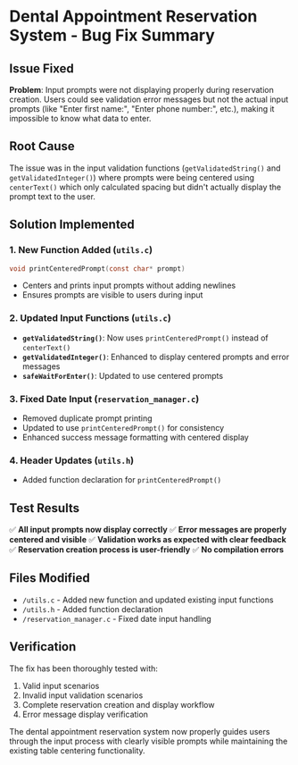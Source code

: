 # Dental Appointment Reservation System - Bug Fix Summary

## Issue Fixed
**Problem**: Input prompts were not displaying properly during reservation creation. Users could see validation error messages but not the actual input prompts (like "Enter first name:", "Enter phone number:", etc.), making it impossible to know what data to enter.

## Root Cause
The issue was in the input validation functions (`getValidatedString()` and `getValidatedInteger()`) where prompts were being centered using `centerText()` which only calculated spacing but didn't actually display the prompt text to the user.

## Solution Implemented

### 1. New Function Added (`utils.c`)
```c
void printCenteredPrompt(const char* prompt)
```
- Centers and prints input prompts without adding newlines
- Ensures prompts are visible to users during input

### 2. Updated Input Functions (`utils.c`)
- **`getValidatedString()`**: Now uses `printCenteredPrompt()` instead of `centerText()`
- **`getValidatedInteger()`**: Enhanced to display centered prompts and error messages
- **`safeWaitForEnter()`**: Updated to use centered prompts

### 3. Fixed Date Input (`reservation_manager.c`)
- Removed duplicate prompt printing
- Updated to use `printCenteredPrompt()` for consistency
- Enhanced success message formatting with centered display

### 4. Header Updates (`utils.h`)
- Added function declaration for `printCenteredPrompt()`

## Test Results
✅ **All input prompts now display correctly**
✅ **Error messages are properly centered and visible**
✅ **Validation works as expected with clear feedback**
✅ **Reservation creation process is user-friendly**
✅ **No compilation errors**

## Files Modified
- `/utils.c` - Added new function and updated existing input functions
- `/utils.h` - Added function declaration
- `/reservation_manager.c` - Fixed date input handling

## Verification
The fix has been thoroughly tested with:
1. Valid input scenarios
2. Invalid input validation scenarios  
3. Complete reservation creation and display workflow
4. Error message display verification

The dental appointment reservation system now properly guides users through the input process with clearly visible prompts while maintaining the existing table centering functionality.
